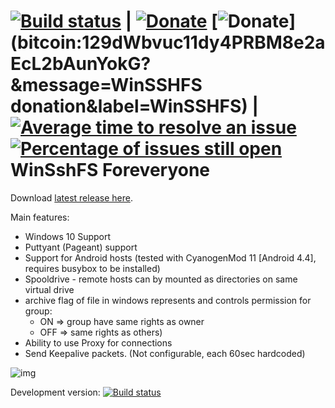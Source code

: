 [![Build status](https://ci.appveyor.com/api/projects/status/bhqp9ib4bkv951w4?svg=true)](https://ci.appveyor.com/project/dimov-cz/win-sshfs)
|
[![Donate](https://img.shields.io/badge/Donate-PayPal-green.svg)](https://www.paypal.com/cgi-bin/webscr?cmd=_donations&business=winsshfs%40gmail%2ecom&lc=GB&item_name=WinSSHFS%20support%20donation&item_number=WinSSHFS&currency_code=USD&bn=PP%2dDonationsBF%3abtn_donate_SM%2egif%3aNonHosted)
[![Donate](https://img.shields.io/badge/donate-bitcoin-green.svg)](bitcoin:129dWbvuc11dy4PRBM8e2aEcL2bAunYokG?&message=WinSSHFS donation&label=WinSSHFS)
|
[![Average time to resolve an issue](http://isitmaintained.com/badge/resolution/Foreveryone-cz/win-sshfs.svg)](http://isitmaintained.com/project/Foreveryone-cz/win-sshfs "Average time to resolve an issue")
[![Percentage of issues still open](http://isitmaintained.com/badge/open/Foreveryone-cz/win-sshfs.svg)](http://isitmaintained.com/project/Foreveryone-cz/win-sshfs "Percentage of issues still open")
WinSshFS Foreveryone
========================

Download [latest release here](https://github.com/Foreveryone-cz/win-sshfs/releases).

Main features:
*   Windows 10 Support
*   Puttyant (Pageant) support
*   Support for Android hosts (tested with CyanogenMod 11 [Android 4.4], requires busybox to be installed)
*   Spooldrive - remote hosts can by mounted as directories on same virtual drive
*   archive flag of file in windows represents and controls permission for group:
    *   ON => group have same rights as owner
    *   OFF => same rights as others)
*   Ability to use Proxy for connections
*   Send Keepalive packets. (Not configurable, each 60sec hardcoded)

![img](https://cloud.githubusercontent.com/assets/1085397/10747956/3f684d3a-7c18-11e5-8ca6-0f37a60426e4.jpg "UI")

Development version:
 [![Build status](https://ci.appveyor.com/api/projects/status/bhqp9ib4bkv951w4/branch/devel?svg=true)](https://ci.appveyor.com/project/dimov-cz/win-sshfs/branch/devel)
